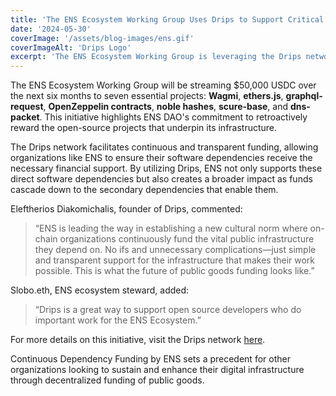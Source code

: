 ```yaml
---
title: 'The ENS Ecosystem Working Group Uses Drips to Support Critical Software Dependencies'
date: '2024-05-30'
coverImage: '/assets/blog-images/ens.gif'
coverImageAlt: 'Drips Logo'
excerpt: 'The ENS Ecosystem Working Group is leveraging the Drips network to support the open source projects it depends on and their developers.'
---
```


The ENS Ecosystem Working Group will be streaming $50,000 USDC over the next six months to seven essential projects: **Wagmi**, **ethers.js**, **graphql-request**, **OpenZeppelin contracts**, **noble hashes**, **scure-base**, and **dns-packet**. This initiative highlights ENS DAO's commitment to retroactively reward the open-source projects that underpin its infrastructure.

The Drips network facilitates continuous and transparent funding, allowing organizations like ENS to ensure their software dependencies receive the necessary financial support. By utilizing Drips, ENS not only supports these direct software dependencies but also creates a broader impact as funds cascade down to the secondary dependencies that enable them.

Eleftherios Diakomichalis, founder of Drips, commented:

> “ENS is leading the way in establishing a new cultural norm where on-chain organizations continuously fund the vital public infrastructure they depend on. No ifs and unnecessary complications—just simple and transparent support for the infrastructure that makes their work possible. This is what the future of public goods funding looks like.”

Slobo.eth, ENS ecosystem steward, added:

> “Drips is a great way to support open source developers who do important work for the ENS Ecosystem.”

For more details on this initiative, visit the Drips network [here](https://drips.network).

Continuous Dependency Funding by ENS sets a precedent for other organizations looking to sustain and enhance their digital infrastructure through decentralized funding of public goods.
